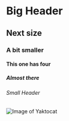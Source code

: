 # Big Header
## Next size
### A bit smaller
#### This one has four
##### Almost there
###### Small Header


![Image of Yaktocat](https://octodex.github.com/images/yaktocat.png)
